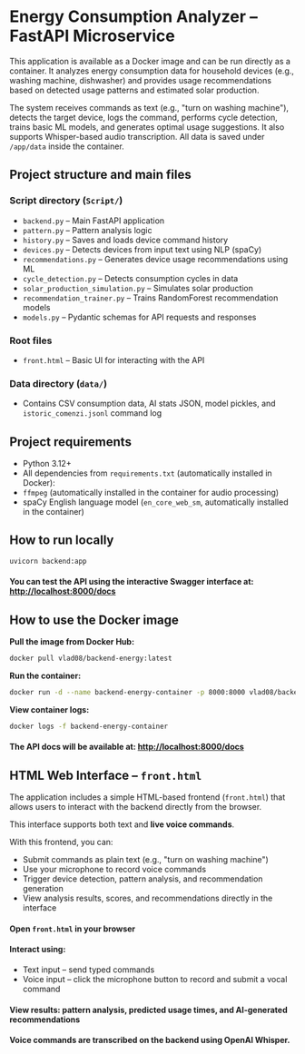 # Energy Consumption Analyzer – FastAPI Microservice


This application is available as a Docker image and can be run directly as a container. It analyzes energy consumption data for household devices (e.g., washing machine, dishwasher) and provides usage recommendations based on detected usage patterns and estimated solar production.

The system receives commands as text (e.g., "turn on washing machine"), detects the target device, logs the command, performs cycle detection, trains basic ML models, and generates optimal usage suggestions. It also supports Whisper-based audio transcription. All data is saved under `/app/data` inside the container.


## Project structure and main files

### Script directory (`Script/`)
- `backend.py` – Main FastAPI application
- `pattern.py` – Pattern analysis logic
- `history.py` – Saves and loads device command history
- `devices.py` – Detects devices from input text using NLP (spaCy)
- `recommendations.py` – Generates device usage recommendations using ML
- `cycle_detection.py` – Detects consumption cycles in data
- `solar_production_simulation.py` – Simulates solar production
- `recommendation_trainer.py` – Trains RandomForest recommendation models
- `models.py` – Pydantic schemas for API requests and responses

### Root files
- `front.html` – Basic UI for interacting with the API

### Data directory (`data/`)
- Contains CSV consumption data, AI stats JSON, model pickles, and `istoric_comenzi.jsonl` command log

## Project requirements

- Python 3.12+
- All dependencies from `requirements.txt` (automatically installed in Docker):
- `ffmpeg` (automatically installed in the container for audio processing)
- spaCy English language model (`en_core_web_sm`, automatically installed in the container)

## How to run locally

```sh
uvicorn backend:app
```

#### You can test the API using the interactive Swagger interface at: [http://localhost:8000/docs](http://localhost:8000/docs)

## How to use the Docker image

**Pull the image from Docker Hub:**
```sh
docker pull vlad08/backend-energy:latest
```

**Run the container:**
```sh
docker run -d --name backend-energy-container -p 8000:8000 vlad08/backend-energy:latest
```

**View container logs:**
```sh
docker logs -f backend-energy-container
```

#### The API docs will be available at: [http://localhost:8000/docs](http://localhost:8000/docs)

## HTML Web Interface – `front.html`

The application includes a simple HTML-based frontend (`front.html`) that allows users to interact with the backend directly from the browser.

This interface supports both text and **live voice commands**.

With this frontend, you can:

  - Submit commands as plain text (e.g., "turn on washing machine")
- Use your microphone to record voice commands
- Trigger device detection, pattern analysis, and recommendation generation
- View analysis results, scores, and recommendations directly in the interface

#### Open `front.html` in your browser

#### Interact using:
   - Text input – send typed commands
   - Voice input – click the microphone button to record and submit a vocal command

#### View results: pattern analysis, predicted usage times, and AI-generated recommendations

#### Voice commands are transcribed on the backend using OpenAI Whisper.

